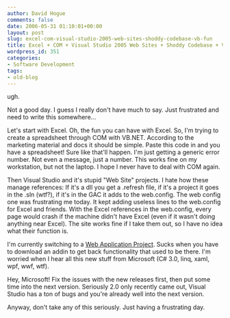 ```yaml
---
author: David Hogue
comments: false
date: 2006-05-31 01:10:01+00:00
layout: post
slug: excel-com-visual-studio-2005-web-sites-shoddy-codebase-vb-fun
title: Excel + COM + Visual Studio 2005 Web Sites + Shoddy Codebase + VB == !Fun
wordpress_id: 351
categories:
- Software Development
tags:
- old-blog
---
```


ugh.

Not a good day.  I guess I really don't have much to say.  Just frustrated and need to write this somewhere...

Let's start with Excel.  Oh, the fun you can have with Excel.  So, I'm trying to create a spreadsheet through COM with VB.NET.  According to the marketing material and docs it should be simple.  Paste this code in and you have a spreadsheet!  Sure like that'll happen.  I'm just getting a generic error number.  Not even a message, just a number.  This works fine on my workstation, but not the laptop.  I hope I never have to deal with COM again.

Then Visual Studio and it's stupid "Web Site" projects.  I hate how these manage references: If it's a dll you get a .refresh file, if it's a project it goes in the .sln (wtf?), if it's in the GAC it adds to the web.config.  The web config one was frustrating me today.  It kept adding useless lines to the web.config for Excel and friends.  With the Excel references in the web.config, every page would crash if the machine didn't have Excel (even if it wasn't doing anything near Excel).  The site works fine if I take them out, so I have no idea what their function is.

I'm currently switching to a [Web Application Project](http://webproject.scottgu.com/).  Sucks when you have to download an addin to get back functionality that used to be there.  I'm worried when I hear all this new stuff from Microsoft (C# 3.0, linq, xaml, wpf, wwf, wtf).

Hey, Microsoft!  Fix the issues with the new releases first, then put some time into the next version.  Seriously 2.0 only recently came out, Visual Studio has a ton of bugs and you're already well into the next version.

Anyway, don't take any of this seriously.  Just having a frustrating day.
